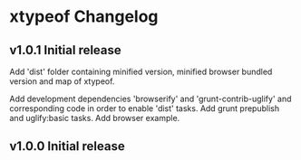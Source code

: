 # xtypeof Changelog

## v1.0.1 Initial release
Add 'dist' folder containing minified version, minified browser bundled version and map of xtypeof.

Add development dependencies 'browserify' and 'grunt-contrib-uglify' and corresponding code in order to enable 'dist' tasks.
Add grunt prepublish and uglify:basic tasks.
Add browser example.

## v1.0.0 Initial release

